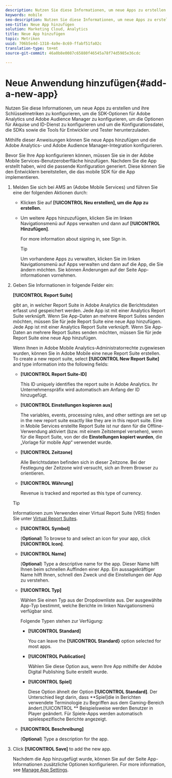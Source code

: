 ```yaml
---
description: Nutzen Sie diese Informationen, um neue Apps zu erstellen und ihre Schlüsselmetriken zu konfigurieren, um die SDK-Optionen für Adobe Analytics und Adobe Audience Manager zu konfigurieren, um die Optionen für Akquise und ID-Dienst zu konfigurieren und um die Konfigurationsdatei, die SDKs sowie die Tools für Entwickler und Tester herunterzuladen.
keywords: mobile
seo-description: Nutzen Sie diese Informationen, um neue Apps zu erstellen und ihre Schlüsselmetriken zu konfigurieren, um die SDK-Optionen für Adobe Analytics und Adobe Audience Manager zu konfigurieren, um die Optionen für Akquise und ID-Dienst zu konfigurieren und um die Konfigurationsdatei, die SDKs sowie die Tools für Entwickler und Tester herunterzuladen.
seo-title: Neue App hinzufügen
solution: Marketing Cloud, Analytics
title: Neue App hinzufügen
topic: Metriken
uuid: 706b5e4d-1318-4a9e-8c69-ffabf51fa02c
translation-type: tm+mt
source-git-commit: 46a0b8e0087c65880f46545a78f74d5985e36cdc

---
```



# Neue Anwendung hinzufügen{#add-a-new-app}

Nutzen Sie diese Informationen, um neue Apps zu erstellen und ihre Schlüsselmetriken zu konfigurieren, um die SDK-Optionen für Adobe Analytics und Adobe Audience Manager zu konfigurieren, um die Optionen für Akquise und ID-Dienst zu konfigurieren und um die Konfigurationsdatei, die SDKs sowie die Tools für Entwickler und Tester herunterzuladen.

Mithilfe dieser Anweisungen können Sie neue Apps hinzufügen und die Adobe Analytics- und Adobe Audience Manager-Integration konfigurieren.

Bevor Sie Ihre App konfigurieren können, müssen Sie sie in der Adobe Mobile Services-Benutzeroberfläche hinzufügen. Nachdem Sie die App erstellt haben, wird die passende Konfiguration generiert. Diese können Sie den Entwicklern bereitstellen, die das mobile SDK für die App implementieren.

1. Melden Sie sich bei AMS an (Adobe Mobile Services) und führen Sie eine der folgenden Aktionen durch:

   * Klicken Sie auf **[!UICONTROL Neu erstellen], um die App zu erstellen.**
   * Um weitere Apps hinzuzufügen, klicken Sie im linken Navigationsmenü auf Apps verwalten und dann auf **[!UICONTROL Hinzufügen]**.

      For more information about signing in, see Sign in.[](/help/using/gs/gs-signin.md)

      >[!TIP]
      >
      >Um vorhandene Apps zu verwalten, klicken Sie im linken Navigationsmenü auf Apps verwalten und dann auf die App, die Sie ändern möchten. Sie können Änderungen auf der Seite App-informationen vornehmen.

1. Geben Sie Informationen in folgende Felder ein:

   **[!UICONTROL Report Suite]**

   gibt an, in welcher Report Suite in Adobe Analytics die Berichtsdaten erfasst und gespeichert werden. Jede App ist mit einer Analytics Report Suite verknüpft. Wenn Sie App-Daten an mehrere Report Suites senden möchten, müssen Sie für jede Report Suite eine neue App hinzufügen. Jede App ist mit einer Analytics Report Suite verknüpft. Wenn Sie App-Daten an mehrere Report Suites senden möchten, müssen Sie für jede Report Suite eine neue App hinzufügen.

   Wenn Ihnen in Adobe Mobile Analytics-Administratorrechte zugewiesen wurden, können Sie in Adobe Mobile eine neue Report Suite erstellen. To create a new report suite, select **[!UICONTROL New Report Suite]** and type information into the following fields:

   * **[!UICONTROL Report Suite-ID]**

      This ID uniquely identifies the report suite in Adobe Analytics. Ihr Unternehmenspräfix wird automatisch am Anfang der ID hinzugefügt.

   * **[!UICONTROL Einstellungen kopieren aus]**

      The variables, events, processing rules, and other settings are set up in the new report suite exactly like they are in this report suite. Eine in Mobile Services erstellte Report Suite ist nur dann für die Offline-Verwendung aktiviert (bzw. mit einem Zeitstempel versehen), wenn für die Report Suite, von der die **Einstellungen kopiert wurden**, die „Vorlage für mobile App“ verwendet wurde.

   * **[!UICONTROL Zeitzone]**

      Alle Berichtsdaten befinden sich in dieser Zeitzone. Bei der Festlegung der Zeitzone wird versucht, sich an Ihrem Browser zu orientieren.

   * **[!UICONTROL Währung]**

      Revenue is tracked and reported as this type of currency.
   >[!TIP]
   >
   >Informationen zum Verwenden einer Virtual Report Suite (VRS) finden Sie unter [Virtual Report Suites](/help/using/manage-apps/c-mob-vrs.md).

   * **[!UICONTROL Symbol]**

      (**Optional**) To browse to and select an icon for your app, click **[!UICONTROL Icon]**.

   * **[!UICONTROL Name]**

      (**Optional**) Type a descriptive name for the app. Dieser Name hilft Ihnen beim schnellen Auffinden einer App. Ein aussagekräftiger Name hilft Ihnen, schnell den Zweck und die Einstellungen der App zu verstehen.

   * **[!UICONTROL Typ]**

      Wählen Sie einen Typ aus der Dropdownliste aus. Der ausgewählte App-Typ bestimmt, welche Berichte im linken Navigationsmenü verfügbar sind.

      Folgende Typen stehen zur Verfügung:

      * **[!UICONTROL Standard]**

         You can leave the **[!UICONTROL Standard}** option selected for most apps.

      * **[!UICONTROL Publication]**

         Wählen Sie diese Option aus, wenn Ihre App mithilfe der Adobe Digital Publishing Suite erstellt wurde.

      * **[!UICONTROL Spiel]**

         Diese Option ähnelt der Option **[!UICONTROL Standard]**. Der Unterschied liegt darin, dass **Spiel]die in Berichten verwendete Terminologie zu Begriffen aus dem Gaming-Bereich ändert.[!UICONTROL ** Beispielsweise werden Benutzer in Player geändert. Für Spiele-Apps werden automatisch spielespezifische Berichte angezeigt.
   * **[!UICONTROL Beschreibung]**

      (**Optional**) Type a description for the app.



1. Click **[!UICONTROL Save]** to add the new app.

   Nachdem die App hinzugefügt wurde, können Sie auf der Seite App-Informationen zusätzliche Optionen konfigurieren. For more information, see [Manage App Settings](/help/using/c-manage-app-settings/c-manage-app-settings.md).
